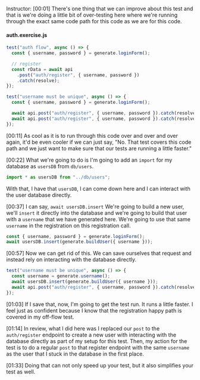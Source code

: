 Instructor: [00:01] There's one thing that we can improve about this test and that is we're doing a little bit of over-testing here where we're running through the exact same code path for this code as we are for this code.

#### auth.exercise.js

```javascript
test("auth flow", async () => {
  const { username, password } = generate.loginForm();

  // register
  const rData = await api
    .post("auth/register", { username, password })
    .catch(resolve);
});

test("username must be unique", async () => {
  const { username, password } = generate.loginForm();

  await api.post("auth/register", { username, password }).catch(resolve);
  await api.post("auth/register", { username, password }).catch(resolve);
});
```

[00:11] As cool as it is to run through this code over and over and over again, it'd be even cooler if we can just say, "No. That test covers this code path and we just want to make sure that our tests are running a little faster."

[00:22] What we're going to do is I'm going to add an `import` for my database as `usersDB` from `db/users`.

```javascript
import * as usersDB from "../db/users";
```

With that, I have that `usersDB`, I can come down here and I can interact with the user database directly.

[00:37] I can say, `await usersDB.insert` We're going to build a new user, we'll `insert` it directly into the database and we're going to build that user with a `username` that we have generated here. We're going to use that same `username` in the registration on this registration call.

```javascript
const { username, password } = generate.loginForm();
await usersDB.insert(generate.buildUser({ username }));
```

[00:57] Now we can get rid of this. We can save ourselves that request and instead rely on interacting with the database directly.

```javascript
test("username must be unique", async () => {
  const username = generate.username();
  await usersDB.insert(generate.buildUser({ username }));
  await api.post("auth/register", { username, password }).catch(resolve);
});
```

[01:03] If I save that, now, I'm going to get the test run. It runs a little faster. I feel just as confident because I know that the registration happy path is covered in my off-flow test.

[01:14] In review, what I did here was I replaced our `post` to the `auth/register` endpoint to create a new user with interacting with the database directly as part of my setup for this test. Then, my action for the test is to do a regular `post` to that register endpoint with the same `username` as the user that I stuck in the database in the first place.

[01:33] Doing that can not only speed up your test, but it also simplifies your test as well.
